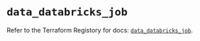 # `data_databricks_job`

Refer to the Terraform Registory for docs: [`data_databricks_job`](https://registry.terraform.io/providers/databricks/databricks/1.23.0/docs/data-sources/job).
